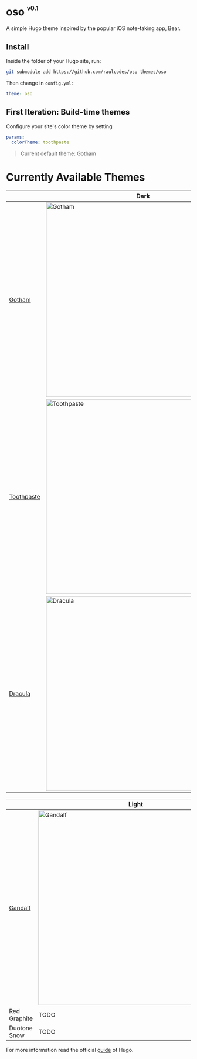 # oso <sup><sup><sub>v0.1</sub></sup></sup>

A simple Hugo theme inspired by the popular iOS note-taking app, Bear.

## Install

Inside the folder of your Hugo site, run:

```bash
git submodule add https://github.com/raulcodes/oso themes/oso
```

Then change in `config.yml`:

```yml
theme: oso
```

## First Iteration: Build-time themes

Configure your site's color theme by setting 

```yml
params:
  colorTheme: toothpaste
```

> Current default theme: Gotham

# Currently Available Themes


|  | Dark |
| --- | --- |
 [Gotham](https://github.com/whatyouhide/vim-gotham) | <img width="530" alt="Gotham" src="https://user-images.githubusercontent.com/10414043/115945412-517fd280-a481-11eb-9957-ee2ef690b0ed.png"> 
 [Toothpaste](https://github.com/toothpaste-theme/toothpaste) | <img width="530" alt="Toothpaste" src="https://user-images.githubusercontent.com/10414043/115945420-5c3a6780-a481-11eb-9483-598f045ba036.png"> 
 [Dracula](https://draculatheme.com/) | <img width="530" alt="Dracula" src="https://user-images.githubusercontent.com/10414043/115945428-678d9300-a481-11eb-9a5f-7cd8351b5cbf.png"> 


| | Light |
| --- | --- |
 [Gandalf](https://shinyfrog.net/) | <img width="530" alt="Gandalf" src="https://user-images.githubusercontent.com/10414043/116337632-0a0a8680-a7a0-11eb-9956-86739a88488c.png">
 Red Graphite | TODO
 Duotone Snow | TODO


For more information read the official [guide](https://gohugo.io/getting-started/quick-start/#step-3-add-a-theme) of Hugo.
